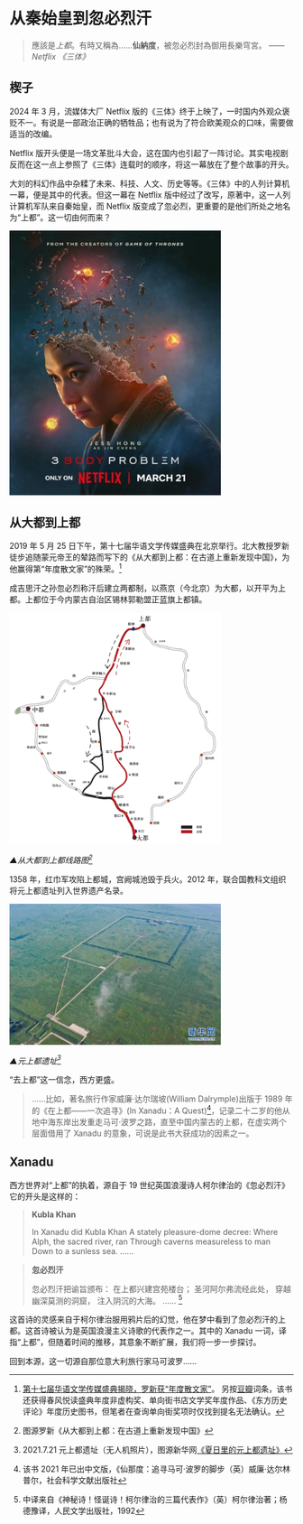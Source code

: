 # 从秦始皇到忽必烈汗

<!-- ![logo](../img/logo.jpg) -->

> 應該是*上都*。有時又稱為……**仙納度**，被忽必烈封為御用長樂穹宮。 —— _Netflix 《三体》_

## 楔子

2024 年 3 月，流媒体大厂 Netflix 版的《三体》终于上映了，一时国内外观众褒贬不一。有说是一部政治正确的牺牲品；也有说为了符合欧美观众的口味，需要做适当的改编。

Netflix 版开头便是一场文革批斗大会，这在国内也引起了一阵讨论。其实电视剧反而在这一点上参照了《三体》连载时的顺序，将这一幕放在了整个故事的开头。

大刘的科幻作品中杂糅了未来、科技、人文、历史等等。《三体》中的人列计算机一幕，便是其中的代表。但这一幕在 Netflix 版中经过了改写，原著中，这一人列计算机军队来自秦始皇，而 Netflix 版变成了忽必烈，更重要的是他们所处之地名为“上都”。这一切由何而来？

<img src="img/3body.webp" alt="3body" width="375">

## 从大都到上都
2019 年 5 月 25 日下午，第十七届华语文学传媒盛典在北京举行。北大教授罗新徒步追随蒙元帝王的辇路而写下的《从大都到上都：在古道上重新发现中国》，为他赢得第“年度散文家”的殊荣。[^luoxin]

成吉思汗之孙忽必烈称汗后建立两都制，以燕京（今北京）为大都，以开平为上都。上都位于今内蒙古自治区锡林郭勒盟正蓝旗上都镇。


<img src="img/map.jpg" alt="map" width="375">

_▲从大都到上都线路图[^map]_

1358 年，红巾军攻陷上都城，宫阙城池毁于兵火。2012 年，联合国教科文组织将元上都遗址列入世界遗产名录。

<!-- <figure> -->
  <!-- <img src="img/shangdu.jpg" alt="shangdu" width="375"> -->
  <!-- <figcaption>元上都遗址</figcaption> -->
<!-- </figure> -->

<img src="img/shangdu.jpg" alt="shangdu" width="375">

_▲元上都遗址[^shangdu]_

“去上都”这一信念，西方更盛。

> ……比如，著名旅行作家威廉·达尔瑞坡(William Dalrymple)出版于 1989 年的《在上都——一次追寻》(In Xanadu：A Quest)[^in]，记录二十二岁的他从地中海东岸出发重走马可·波罗之路，直至中国内蒙古的上都，在虚实两个层面借用了 Xanadu 的意象，可说是此书大获成功的因素之一。

## Xanadu

西方世界对“上都”的执着，源自于 19 世纪英国浪漫诗人柯尔律治的《忽必烈汗》它的开头是这样的：

> **Kubla Khan**
> 
> In Xanadu did Kubla Khan
> A stately pleasure-dome decree:
> Where Alph, the sacred river, ran
> Through caverns measureless to man
>   Down to a sunless sea.
> ......

> **忽必烈汗**
>
> 忽必烈汗把谕旨颁布：
>   在上都兴建宫苑楼台；
> 圣河阿尔弗流经此处，
> 穿越幽深莫测的洞窟，
>   注入阴沉的大海。
> …… [^kubla]

这首诗的灵感来自于柯尔律治服用鸦片后的幻觉，他在梦中看到了忽必烈汗的上都。这首诗被认为是英国浪漫主义诗歌的代表作之一。其中的 Xanadu 一词，译指“上都”，但随着时间的推移，其意象不断扩展，我们将一步一步探讨。

回到本源，这一切源自那位意大利旅行家马可波罗……


[^luoxin]: [第十七届华语文学传媒盛典揭晓，罗新获“年度散文家”](https://culture.ifeng.com/c/7n4iCJc9LCC)。 另按[豆瓣](https://book.douban.com/subject/35869077/)词条，该书还获得春风悦读盛典年度非虚构奖、单向街书店文学奖年度作品、《东方历史评论》年度历史图书，但笔者在查询单向街奖项时仅找到提名无法确认。

[^map]: 图源罗新《从大都到上都：在古道上重新发现中国》

[^shangdu]: 2021.7.21 元上都遗址（无人机照片），图源新华网[《夏日里的元上都遗址》](http://www.xinhuanet.com/photo/2021-07/22/c_1127683755.htm)

[^in]: 该书 2021 年已出中文版，《仙那度：追寻马可·波罗的脚步（英）威廉·达尔林普尔，社会科学文献出版社

[^kubla]: 中译来自《神秘诗！怪诞诗！柯尔律治的三篇代表作》（英）柯尔律治著；杨德豫译，人民文学出版社，1992
